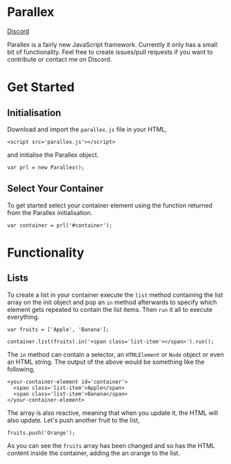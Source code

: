 # Parallex

[Discord](https://discord.gg/gqgnAcJ)

Parallex is a fairly new JavaScript framework. Currently it only has a small bit of functionality. Feel free to create issues/pull requests if you want to contribute or contact me on Discord.

# Get Started

## Initialisation

Download and import the `parallex.js` file in your HTML,

    <script src='parallex.js'></script>
    
and initialise the Parallex object.

    var prl = new Parallex();
      
## Select Your Container

To get started select your container element using the function returned from the Parallex initialisation.

    var container = prl('#container');
    
# Functionality

## Lists

To create a list in your container execute the `list` method containing the list array on the init object and pop an `in` method afterwards to specify which element gets repeated to contain the list items. Then `run` it all to execute everything.

    var fruits = ['Apple', 'Banana'];
    
    container.list(fruits).in('<span class='list-item'></span>').run();
    
The `in` method can contain a selector, an `HTMLElement` or `Node` object or even an HTML string. The output of the above would be something like the following,

    <your-container-element id='container'>
      <span class='list-item'>Apple</span>
      <span class='list-item'>Banana</span>
    </your-container-element>
    
The array is also reactive, meaning that when you update it, the HTML will also update. Let's push another fruit to the list,

    fruits.push('Orange');

As you can see the `fruits` array has been changed and so has the HTML content inside the container, adding the an orange to the list.
    
